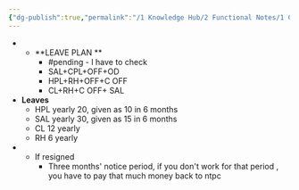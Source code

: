 ```yaml
---
{"dg-publish":true,"permalink":"/1 Knowledge Hub/2 Functional Notes/1 Career Notes/4 NTPC/NTPC rules/","noteIcon":""}
---
```


- - **LEAVE PLAN **
	- #pending - I have to check
    - SAL+CPL+OFF+OD
    - HPL+RH+OFF+C OFF
    - CL+RH+C OFF+ SAL
- **Leaves**
	- HPL yearly 20, given as 10 in 6 months
	- SAL yearly 30, given as 15 in 6 months
	- CL 12 yearly
	- RH 6 yearly
- - If resigned
	- Three months' notice period, if you don't work for that period , you have to pay that much money back to ntpc